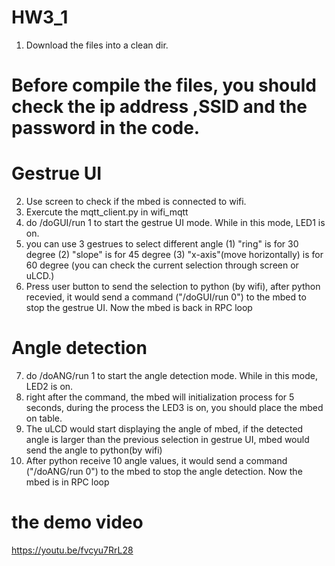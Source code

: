 # HW3_1
1. Download the files into a clean dir.
# Before compile the files, you should check the ip address ,SSID and the password in the code.
# Gestrue UI
2. Use screen to check if the mbed is connected to wifi.
3. Exercute the mqtt_client.py in wifi_mqtt
4. do /doGUI/run 1 to start the gestrue UI mode. While in this mode, LED1 is on.
5. you can use 3 gestrues to select different angle (1) "ring" is for 30 degree (2) "slope" is for 45 degree (3) "x-axis"(move horizontally) is for 60 degree
(you can check the current selection through screen or uLCD.)
6. Press user button to send the selection to python (by wifi), after python recevied, it would send a command ("/doGUI/run 0") to the mbed to stop the gestrue UI.
Now the mbed is back in RPC loop
# Angle detection
7. do /doANG/run 1 to start the angle detection mode. While in this mode, LED2 is on.
8. right after the command, the mbed will initialization process for 5 seconds, during the process the LED3 is on, you should place the mbed on table.
9. The uLCD would start displaying the angle of mbed, if the detected angle is larger than the previous selection in gestrue UI, mbed would send the angle to python(by wifi)
10. After python receive 10 angle values, it would send a command ("/doANG/run 0") to the mbed to stop the angle detection.
Now the mbed is in RPC loop
# the demo video
https://youtu.be/fvcyu7RrL28
